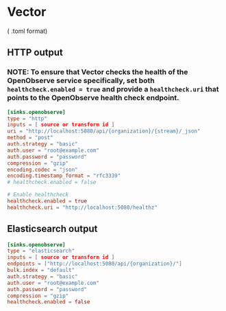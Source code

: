 # Vector

( .toml format)

## HTTP output

### NOTE: To ensure that Vector checks the health of the OpenObserve service specifically, set both `healthcheck.enabled = true` and provide a `healthcheck.uri` that points to the OpenObserve health check endpoint.

```toml
[sinks.openobserve]
type = "http"
inputs = [ source or transform id ]
uri = "http://localhost:5080/api/{organization}/{stream}/_json"
method = "post"
auth.strategy = "basic"
auth.user = "root@example.com"
auth.password = "password"
compression = "gzip"
encoding.codec = "json"
encoding.timestamp_format = "rfc3339"
# healthcheck.enabled = false

# Enable healthcheck
healthcheck.enabled = true
healthcheck.uri = "http://localhost:5080/healthz"
```

## Elasticsearch output

```toml
[sinks.openobserve]
type = "elasticsearch"
inputs = [ source or transform id ]
endpoints = ["http://localhost:5080/api/{organization}/"]
bulk.index = "default"
auth.strategy = "basic"
auth.user = "root@example.com"
auth.password = "password"
compression = "gzip"
healthcheck.enabled = false
```
